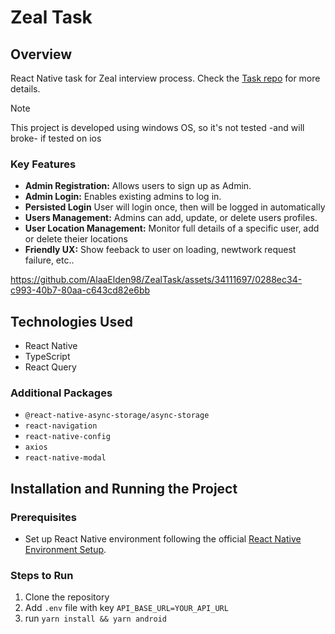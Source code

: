 # Zeal Task

## Overview
React Native task for Zeal interview process. Check the [Task repo](https://github.com/zeal-io/rn-test-task?tab=readme-ov-file) for more details.

> [!NOTE]  
> This project is developed using windows OS, so it's not tested -and will broke- if tested on ios

### Key Features
- **Admin Registration:** Allows users to sign up as Admin.
- **Admin Login:** Enables existing admins to log in.
- **Persisted Login** User will login once, then will be logged in automatically
- **Users Management:** Admins can add, update, or delete users profiles.
- **User Location Management:** Monitor full details of a specific user, add or delete theier locations
- **Friendly UX:** Show feeback to user on loading, newtwork request failure, etc..


https://github.com/AlaaElden98/ZealTask/assets/34111697/0288ec34-c993-40b7-80aa-c643cd82e6bb


## Technologies Used
- React Native
- TypeScript
- React Query

### Additional Packages
- `@react-native-async-storage/async-storage`
- `react-navigation`
- `react-native-config`
- `axios`
- `react-native-modal`

## Installation and Running the Project

### Prerequisites
- Set up React Native environment following the official [React Native Environment Setup](https://reactnative.dev/docs/environment-setup).

### Steps to Run
1. Clone the repository
2. Add `.env` file with key `API_BASE_URL=YOUR_API_URL`
3. run `yarn install && yarn android`
